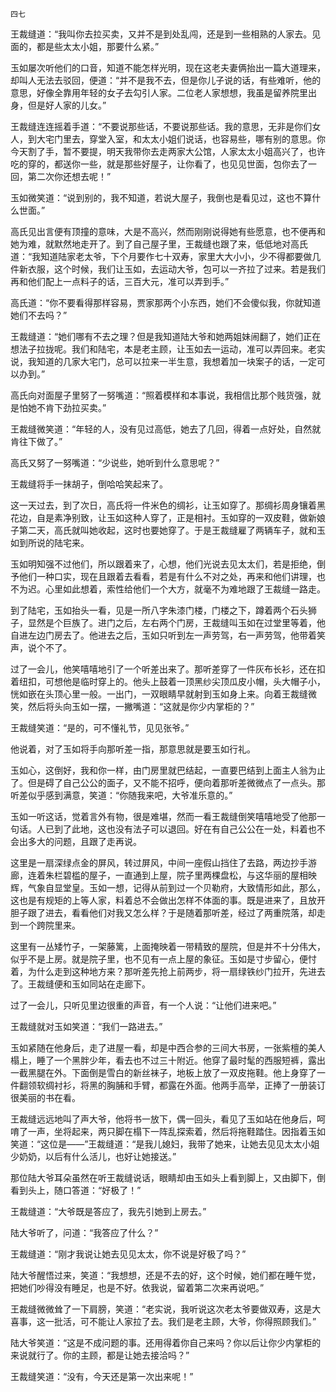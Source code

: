    四七 

   王裁缝道：“我叫你去拉买卖，又并不是到处乱闯，还是到一些相熟的人家去。见面的，都是些太太小姐，那要什么紧。”

   玉如屡次听他们的口音，知道不能怎样光明，现在这老夫妻俩抬出一篇大道理来，却叫人无法去驳回，便道：“并不是我不去，但是你儿子说的话，有些难听，他的意思，好像全靠用年轻的女子去勾引人家。二位老人家想想，我虽是留养院里出身，但是好人家的儿女。”

   王裁缝连连摇着手道：“不要说那些话，不要说那些话。我的意思，无非是你们女人，到大宅门里去，穿堂入室，和太太小姐们说话，也容易些，哪有别的意思。你今天割了手，暂不要提，明天我带你去走两家大公馆，人家太太小姐高兴了，也许吃的穿的，都送你一些，就是那些好屋子，让你看了，也见见世面，包你去了一回，第二次你还想去呢！”

   玉如微笑道：“说到别的，我不知道，若说大屋子，我倒也是看见过，这也不算什么世面。”

   高氏见出言便有顶撞的意味，大是不高兴，然而刚刚说得她有些愿意，也不便再和她为难，就默然地走开了。到了自己屋子里，王裁缝也跟了来，低低地对高氏道：“我知道陆家老太爷，下个月要作七十双寿，家里大大小小，少不得都要做几件新衣服，这个时候，我们让玉如，去运动大爷，包可以一齐拉了过来。若是我们再和他们配上一点料子的话，三百大元，准可以弄到手。”

   高氏道：“你不要看得那样容易，贾家那两个小东西，她们不会傻似我，你就知道她们不去吗？”

   王裁缝道：“她们哪有不去之理？但是我知道陆大爷和她两姐妹闹翻了，她们正在想法子拉拢呢。我们和陆宅，本是老主顾，让玉如去一运动，准可以弄回来。老实说，我知道的几家大宅门，总可以拉来一半生意，我想着加一块案子的话，一定可以办到。”

   高氏向对面屋子里努了一努嘴道：“照着模样和本事说，我相信比那个贱货强，就是怕她不肯下劲拉买卖。”

   王裁缝微笑道：“年轻的人，没有见过高低，她去了几回，得着一点好处，自然就肯往下做了。”

   高氏又努了一努嘴道：“少说些，她听到什么意思呢？”

   王裁缝将手一抹胡子，倒哈哈笑起来了。

   这一天过去，到了次日，高氏将一件米色的绸衫，让玉如穿了。那绸衫周身镶着黑花边，自是素净别致，让玉如这种人穿了，正是相衬。玉如穿的一双皮鞋，做新娘子第二天，高氏就叫她收起，这时也要她穿了。于是王裁缝雇了两辆车子，就和玉如到所说的陆宅来。

   玉如明知强不过他们，所以跟着来了，心想，他们光说去见太太们，若是拒绝，倒予他们一种口实，现在且跟着去看看，若是有什么不对之处，再来和他们讲理，也不为迟。心里如此想着，索性给他们一个大方，就毫不为难地跟了王裁缝一路走。

   到了陆宅，玉如抬头一看，见是一所八字朱漆门楼，门楼之下，蹲着两个石头狮子，显然是个巨族了。进门之后，左右两个门房，王裁缝叫玉如在过堂里等着，他自进左边门房去了。他进去之后，玉如只听到左一声劳驾，右一声劳驾，他带着笑声，说个不了。

   过了一会儿，他笑嘻嘻地引了一个听差出来了。那听差穿了一件灰布长衫，还在扣着纽扣，可想他是临时穿上的。他头上鼓着一顶黑纱尖顶瓜皮小帽，头大帽子小，恍如嵌在头顶心里一般。一出门，一双眼睛早就射到玉如身上来。向着王裁缝微笑，然后将头向玉如一摆，一撇嘴道：“这就是你少内掌柜的？”

   王裁缝笑道：“是的，可不懂礼节，见见张爷。”

   他说着，对了玉如将手向那听差一指，那意思就是要玉如行礼。

   玉如心，这倒好，我和你一样，由门房里就巴结起，一直要巴结到上面主人翁为止了。但是碍了自己公公的面子，又不能不招呼，便向着那听差微微点了一点头。那听差似乎感到满意，笑道：“你随我来吧，大爷准乐意的。”

   玉如一听这话，觉着言外有物，很是难堪，然而一看王裁缝倒笑嘻嘻地受了他那一句话。人已到了此地，这也没有法子可以退回。好在有自己公公在一处，料着也不会出多大的问题，且跟了走再说。

   这里是一扇深绿点金的屏风，转过屏风，中间一座假山挡住了去路，两边抄手游廊，连着朱栏碧槛的屋子，一直通到上屋，院子里两棵盘松，与这华丽的屋相映辉，气象自显堂皇。玉如一想，记得从前到过一个贝勒府，大致情形如此，那么，这也是有规矩的上等人家，料着总不会做出怎样不体面的事。既是进来了，且放开胆子跟了进去，看看他们对我又怎么样？于是随着那听差，经过了两重院落，却走到一个跨院里来。

   这里有一丛矮竹子，一架藤篱，上面掩映着一带精致的屋院，但是并不十分伟大，似乎不是上房。就是院子里，也不见有一点上屋的象征。玉如是寸步留心，便忖着，为什么走到这种地方来？那听差先抢上前两步，将一扇绿铁纱门拉开，先进去了。王裁缝便和玉如同站在走廊下。

   过了一会儿，只听见里边很重的声音，有一个人说：“让他们进来吧。”

   王裁缝就对玉如笑道：“我们一路进去。”

   玉如紧随在他身后，走了进屋一看，却是中西合参的三间大书房，一张紫檀的美人榻上，睡了一个黑胖少年，看去也不过三十附近。他穿了最时髦的西服短裤，露出一截黑腿在外。下面倒是雪白的新丝袜子，地板上放了一双皮拖鞋。他上身穿了一件翻领软绸衬衫，将黑的胸脯和手臂，都露在外面。他两手高举，正捧了一册装订很美丽的书在看。

   王裁缝远远地叫了声大爷，他将书一放下，偶一回头，看见了玉如站在他身后，呵唷了一声，坐将起来，两只脚在榻下一阵乱探索着，然后将拖鞋踏住。因指着玉如笑道：“这位是——”王裁缝道：“是我儿媳妇，我带了她来，让她去见见太太小姐少奶奶，以后有什么活儿，也好让她接送。”

   那位陆大爷耳朵虽然在听王裁缝说话，眼睛却由玉如头上看到脚上，又由脚下，倒看到头上，随口答道：“好极了！”

   王裁缝道：“大爷既是答应了，我先引她到上房去。”

   陆大爷听了，问道：“我答应了什么？”

   王裁缝道：“刚才我说让她去见见太太，你不说是好极了吗？”

   陆大爷醒悟过来，笑道：“我想想，还是不去的好，这个时候，她们都在睡午觉，把她们吵得没有睡足，也是不好。依我说，留着第二次来再说吧。”

   王裁缝微微耸了一下肩膀，笑道：“老实说，我听说这次老太爷要做双寿，这是大喜事，这一批活，可不能让人家拉了去。我们是老主顾，大爷，你得照顾我们。”

   陆大爷笑道：“这是不成问题的事。还用得着你自己来吗？你以后让你少内掌柜的来说就行了。你的主顾，都是让她去接洽吗？”

   王裁缝笑道：“没有，今天还是第一次出来呢！”

